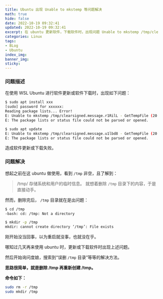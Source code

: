 ```yaml
---
title: Ubuntu 出现 Unable to mkstemp 等问题解决
math: true
hide: false
date: 2022-10-19 09:32:41
updated: 2022-10-19 09:32:41
excerpt: 在 ubuntu 更新软件，下载软件时，出现问题 Unable to mkstemp /tmp/clearsigned.message.r1RilL - GetTempFile  等解决办法（疑似误删了/tmp 文件夹）
categories: Linux
tags: 
- BLog
- Ubuntu
index_img:
banner_img:
sticky:
---
```


### 问题描述

在使用 WSL Ubuntu 进行软件更新或软件下载时，出现如下问题：
```bash
$ sudo apt install xxx
[sudo] password for xxxxxx:
Reading package lists... Error!
E: Unable to mkstemp /tmp/clearsigned.message.r1RilL - GetTempFile (20: Not a directory)
E: The package lists or status file could not be parsed or opened.
```
```bash
$ sudo apt update
E: Unable to mkstemp /tmp/clearsigned.message.u1lbd8 - GetTempFile (20: Not a directory)
E: The package lists or status file could not be parsed or opened.
```

造成软件更新或下载失败。

### 问题解决

想起之前在这 ubuntu 做使用，看到 `/tmp` 非空，且了解到：
> /tmp/    存储系统和用户的临时信息。
就想着删除 `/tmp` 目录下的内容，于是直接动手。

然而，删除完后， `/tmp` 目录就在是出问题：

```bash
$ cd /tmp
-bash: cd: /tmp: Not a directory

$ mkdir -p /tmp
mkdir: cannot create directory ‘/tmp’: File exists
```
刚开始没当回事，以为重启就没事，也就没在乎。

哪知过几天再来使用 ubuntu 时，更新或下载软件时出现上述问题。

然后开始询问度娘，搜索到“误删 `/tmp` 目录”等等的解决方法。

**思路很简单，就是删除 /tmp 再重新创建 /tmp。**

**命令如下：**
```bash
sudo rm -r /tmp
sudo mkdir /tmp
```

